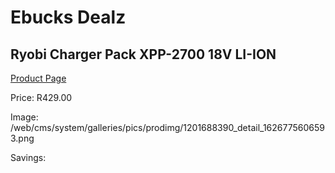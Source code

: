 
# Ebucks Dealz
## Ryobi Charger Pack XPP-2700 18V LI-ION
[Product Page](https://www.ebucks.com/web/shop/productSelected.do?prodId=1201688390&catId=370101825)

Price: R429.00

Image: /web/cms/system/galleries/pics/prodimg/1201688390_detail_1626775606593.png

Savings: 


	